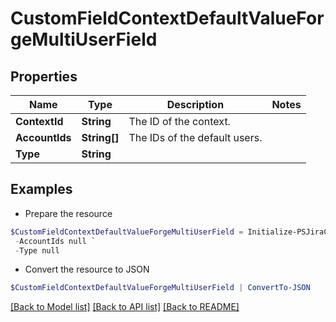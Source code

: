 # CustomFieldContextDefaultValueForgeMultiUserField
## Properties

Name | Type | Description | Notes
------------ | ------------- | ------------- | -------------
**ContextId** | **String** | The ID of the context. | 
**AccountIds** | **String[]** | The IDs of the default users. | 
**Type** | **String** |  | 

## Examples

- Prepare the resource
```powershell
$CustomFieldContextDefaultValueForgeMultiUserField = Initialize-PSJiraCustomFieldContextDefaultValueForgeMultiUserField  -ContextId null `
 -AccountIds null `
 -Type null
```

- Convert the resource to JSON
```powershell
$CustomFieldContextDefaultValueForgeMultiUserField | ConvertTo-JSON
```

[[Back to Model list]](../README.md#documentation-for-models) [[Back to API list]](../README.md#documentation-for-api-endpoints) [[Back to README]](../README.md)

